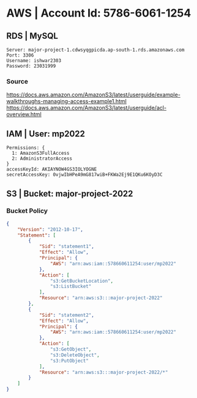 # AWS | Account Id: 5786-6061-1254

## RDS | MySQL 
```
Server: major-project-1.cdwsyqgpicda.ap-south-1.rds.amazonaws.com
Port: 3306
Username: ishwar2303
Password: 23031999
```

### Source 
https://docs.aws.amazon.com/AmazonS3/latest/userguide/example-walkthroughs-managing-access-example1.html
https://docs.aws.amazon.com/AmazonS3/latest/userguide/acl-overview.html

## IAM | User: mp2022
```
Permissions: {
  1: AmazonS3FullAccess
  2: AdministratorAccess
}
accessKeyId: AKIAYNOW4GS3IOLYOGNE
secretAccessKey: 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
```

## S3 | Bucket: major-project-2022 

### Bucket Policy
```json
{
    "Version": "2012-10-17",
    "Statement": [
        {
            "Sid": "statement1",
            "Effect": "Allow",
            "Principal": {
                "AWS": "arn:aws:iam::578660611254:user/mp2022"
            },
            "Action": [
                "s3:GetBucketLocation",
                "s3:ListBucket"
            ],
            "Resource": "arn:aws:s3:::major-project-2022"
        },
        {
            "Sid": "statement2",
            "Effect": "Allow",
            "Principal": {
                "AWS": "arn:aws:iam::578660611254:user/mp2022"
            },
            "Action": [
                "s3:GetObject",
                "s3:DeleteObject",
                "s3:PutObject"
            ],
            "Resource": "arn:aws:s3:::major-project-2022/*"
        }
    ]
}
```

